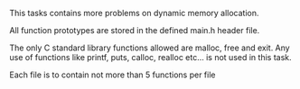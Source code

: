 This tasks contains more problems on dynamic memory allocation.

All function prototypes are stored in the defined main.h header file.

The only C standard library functions allowed are malloc, free and exit. Any use of functions like printf, puts, calloc, realloc etc… is not used in this task.

Each file is to contain not more than 5 functions per file

